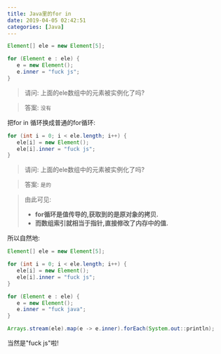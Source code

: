 ```yaml
---
title: Java里的for in
date: 2019-04-05 02:42:51
categories: [Java]
---
```

 ```java       
Element[] ele = new Element[5];

for (Element e : ele) {
    e = new Element();
    e.inner = "fuck js";
}
```

> 请问: 上面的ele数组中的元素被实例化了吗?

> 答案: `没有`


<i class="icon-reorder"></i>把for in 循环换成普通的for循环:

 ```java  
for (int i = 0; i < ele.length; i++) {
    ele[i] = new Element();
    ele[i].inner = "fuck js";
}
```

> 请问: 上面的ele数组中的元素被实例化了吗?

> 答案: `是的`

> 由此可见: 
>  - **for循环是值传导的,获取到的是原对象的拷贝.**
>  - **而数组索引就相当于指针,直接修改了内存中的值.**

所以自然地:

 ```java  
Element[] ele = new Element[5];

for (int i = 0; i < ele.length; i++) {
    ele[i] = new Element();
    ele[i].inner = "fuck js";
}

for (Element e : ele) {
    e = new Element();
    e.inner = "fuck java";
}

Arrays.stream(ele).map(e -> e.inner).forEach(System.out::println);
```

当然是"fuck js"啦!